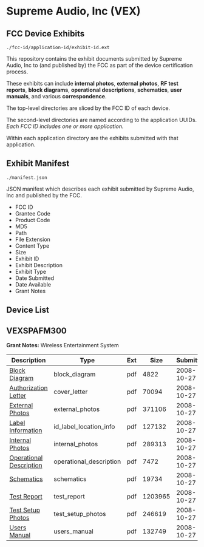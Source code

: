 # Supreme Audio, Inc (VEX)
## FCC Device Exhibits

```
./fcc-id/application-id/exhibit-id.ext
```

This repository contains the exhibit documents submitted by Supreme Audio, Inc to (and published by) the FCC as part of the device certification process.

These exhibits can include **internal photos**, **external photos**, **RF test reports**, **block diagrams**, **operational descriptions**, **schematics**, **user manuals**, and various **correspondence**.

The top-level directories are sliced by the FCC ID of each device.

The second-level directories are named according to the application UUIDs. *Each FCC ID includes one or more application.*

Within each application directory are the exhibits submitted with that application. 

## Exhibit Manifest

```
./manifest.json
```

JSON manifest which describes each exhibit submitted by Supreme Audio, Inc and published by the FCC.

- FCC ID
- Grantee Code
- Product Code
- MD5
- Path
- File Extension
- Content Type
- Size
- Exhibit ID
- Exhibit Description
- Exhibit Type
- Date Submitted
- Date Available
- Grant Notes

## Device List
## VEXSPAFM300
**Grant Notes:** Wireless Entertainment System

| Description | Type | Ext | Size | Submitted | Available |
| ----------- | ---- | --- | ---- | --------- | --------- |
| [Block Diagram](VEXSPAFM300/d2d42be37c532b8c8054caabdec1a2ff/1021678.pdf) | block_diagram | pdf | 4822 | 2008-10-27 | 2008-10-27 |
| [Authorization Letter](VEXSPAFM300/d2d42be37c532b8c8054caabdec1a2ff/1021677.pdf) | cover_letter | pdf | 70094 | 2008-10-27 | 2008-10-27 |
| [External Photos](VEXSPAFM300/d2d42be37c532b8c8054caabdec1a2ff/1021679.pdf) | external_photos | pdf | 371106 | 2008-10-27 | 2008-10-27 |
| [Label Information](VEXSPAFM300/d2d42be37c532b8c8054caabdec1a2ff/1021680.pdf) | id_label_location_info | pdf | 127132 | 2008-10-27 | 2008-10-27 |
| [Internal Photos](VEXSPAFM300/d2d42be37c532b8c8054caabdec1a2ff/1021681.pdf) | internal_photos | pdf | 289313 | 2008-10-27 | 2008-10-27 |
| [Operational Description](VEXSPAFM300/d2d42be37c532b8c8054caabdec1a2ff/1021682.pdf) | operational_description | pdf | 7472 | 2008-10-27 | 2008-10-27 |
| [Schematics](VEXSPAFM300/d2d42be37c532b8c8054caabdec1a2ff/1021683.pdf) | schematics | pdf | 19734 | 2008-10-27 | 2008-10-27 |
| [Test Report](VEXSPAFM300/d2d42be37c532b8c8054caabdec1a2ff/1021684.pdf) | test_report | pdf | 1203965 | 2008-10-27 | 2008-10-27 |
| [Test Setup Photos](VEXSPAFM300/d2d42be37c532b8c8054caabdec1a2ff/1021685.pdf) | test_setup_photos | pdf | 246619 | 2008-10-27 | 2008-10-27 |
| [Users Manual](VEXSPAFM300/d2d42be37c532b8c8054caabdec1a2ff/1021686.pdf) | users_manual | pdf | 132749 | 2008-10-27 | 2008-10-27 |
